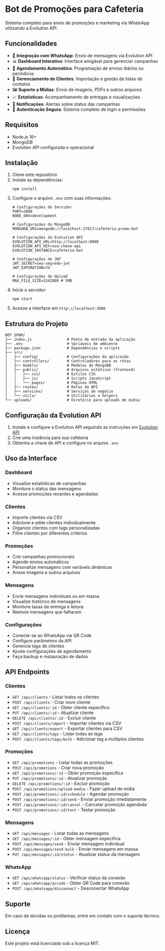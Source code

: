 # Bot de Promoções para Cafeteria

Sistema completo para envio de promoções e marketing via WhatsApp utilizando a Evolution API.

## Funcionalidades

- 🚀 **Integração com WhatsApp**: Envio de mensagens via Evolution API
- 📊 **Dashboard Interativo**: Interface amigável para gerenciar campanhas
- 📅 **Agendamento Automático**: Programação de envios diários ou periódicos
- 📱 **Gerenciamento de Clientes**: Importação e gestão de listas de contatos
- 🖼️ **Suporte a Mídias**: Envio de imagens, PDFs e outros arquivos
- 📈 **Estatísticas**: Acompanhamento de entregas e visualizações
- 🔔 **Notificações**: Alertas sobre status das campanhas
- 🔐 **Autenticação Segura**: Sistema completo de login e permissões

## Requisitos

- Node.js 16+
- MongoDB
- Evolution API configurada e operacional

## Instalação

1. Clone este repositório
2. Instale as dependências:
   ```
   npm install
   ```
3. Configure o arquivo `.env` com suas informações:
   ```
   # Configurações do Servidor
   PORT=3000
   NODE_ENV=development

   # Configurações do MongoDB
   MONGODB_URI=mongodb://localhost:27017/cafeteria-promo-bot

   # Configurações da Evolution API
   EVOLUTION_API_URL=http://localhost:8080
   EVOLUTION_API_KEY=sua-chave-api
   EVOLUTION_INSTANCE=cafeteria-bot

   # Configurações de JWT
   JWT_SECRET=seu-segredo-jwt
   JWT_EXPIRATION=7d

   # Configurações de Upload
   MAX_FILE_SIZE=5242880 # 5MB
   ```
4. Inicie o servidor:
   ```
   npm start
   ```
5. Acesse a interface em `http://localhost:3000`

## Estrutura do Projeto

```
BOT SPAM/
├── index.js                # Ponto de entrada da aplicação
├── .env                    # Variáveis de ambiente
├── package.json            # Dependências e scripts
├── src/
│   ├── config/             # Configurações da aplicação
│   ├── controllers/        # Controladores para as rotas
│   ├── models/             # Modelos do MongoDB
│   ├── public/             # Arquivos estáticos (frontend)
│   │   ├── css/            # Estilos CSS
│   │   ├── js/             # Scripts JavaScript
│   │   └── pages/          # Páginas HTML
│   ├── routes/             # Rotas da API
│   ├── services/           # Serviços de negócio
│   └── utils/              # Utilitários e helpers
└── uploads/                # Diretório para uploads de mídia
```

## Configuração da Evolution API

1. Instale e configure a Evolution API seguindo as instruções em [Evolution API](https://github.com/evolution-api/evolution-api)
2. Crie uma instância para sua cafeteria
3. Obtenha a chave de API e configure no arquivo `.env`

## Uso da Interface

### Dashboard
- Visualize estatísticas de campanhas
- Monitore o status das mensagens
- Acesse promoções recentes e agendadas

### Clientes
- Importe clientes via CSV
- Adicione e edite clientes individualmente
- Organize clientes com tags personalizadas
- Filtre clientes por diferentes critérios

### Promoções
- Crie campanhas promocionais
- Agende envios automáticos
- Personalize mensagens com variáveis dinâmicas
- Anexe imagens e outros arquivos

### Mensagens
- Envie mensagens individuais ou em massa
- Visualize histórico de mensagens
- Monitore taxas de entrega e leitura
- Reenvie mensagens que falharam

### Configurações
- Conecte-se ao WhatsApp via QR Code
- Configure parâmetros da API
- Gerencie tags de clientes
- Ajuste configurações de agendamento
- Faça backup e restauração de dados

## API Endpoints

### Clientes
- `GET /api/clients` - Listar todos os clientes
- `POST /api/clients` - Criar novo cliente
- `GET /api/clients/:id` - Obter cliente específico
- `PUT /api/clients/:id` - Atualizar cliente
- `DELETE /api/clients/:id` - Excluir cliente
- `POST /api/clients/import` - Importar clientes via CSV
- `GET /api/clients/export` - Exportar clientes para CSV
- `GET /api/clients/tags` - Listar todas as tags
- `POST /api/clients/tags/bulk` - Adicionar tag a múltiplos clientes

### Promoções
- `GET /api/promotions` - Listar todas as promoções
- `POST /api/promotions` - Criar nova promoção
- `GET /api/promotions/:id` - Obter promoção específica
- `PUT /api/promotions/:id` - Atualizar promoção
- `DELETE /api/promotions/:id` - Excluir promoção
- `POST /api/promotions/upload-media` - Fazer upload de mídia
- `POST /api/promotions/:id/schedule` - Agendar promoção
- `POST /api/promotions/:id/send` - Enviar promoção imediatamente
- `POST /api/promotions/:id/cancel` - Cancelar promoção agendada
- `POST /api/promotions/:id/test` - Testar promoção

### Mensagens
- `GET /api/messages` - Listar todas as mensagens
- `GET /api/messages/:id` - Obter mensagem específica
- `POST /api/messages/send` - Enviar mensagem individual
- `POST /api/messages/send-bulk` - Enviar mensagens em massa
- `PUT /api/messages/:id/status` - Atualizar status da mensagem

### WhatsApp
- `GET /api/whatsapp/status` - Verificar status da conexão
- `GET /api/whatsapp/qrcode` - Obter QR Code para conexão
- `POST /api/whatsapp/disconnect` - Desconectar WhatsApp

## Suporte

Em caso de dúvidas ou problemas, entre em contato com o suporte técnico.

## Licença

Este projeto está licenciado sob a licença MIT.

